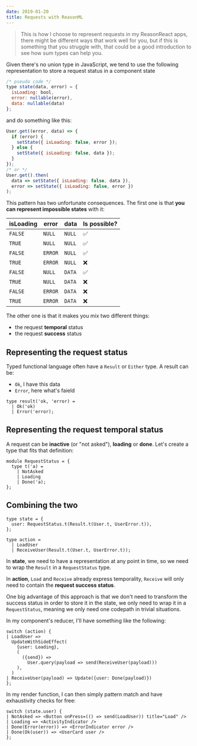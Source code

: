 ```yaml
---
date: 2019-01-20
title: Requests with ReasonML
---
```


> This is how I choose to represent requests in my ReasonReact apps, there might be different ways that work well for you, but if this is something that you struggle with, that could be a good introduction to see how sum types can help you. 

Given there's no union type in JavaScript, we tend to use the following representation to store a request status in a component state

```javascript
/* pseudo code */
type state(data, error) = {
  isLoading: bool,
  error: nullable(error),
  data: nullable(data)
};
```

and do something like this:

```javascript
User.get((error, data) => {
  if (error) {
    setState({ isLoading: false, error });
  } else {
    setState({ isLoading: false, data });
  }
});
/* or */
User.get().then(
  data => setState({ isLoading: false, data }),
  error => setState({ isLoading: false, error })
);
```

This pattern has two unfortunate consequences. The first one is that **you can represent impossible states** with it:

| isLoading | error   | data   | Is possible? |
| --------- | ------- | ------ | ------------ |
| `FALSE`   | `NULL`  | `NULL` | ✅           |
| `TRUE`    | `NULL`  | `NULL` | ✅           |
| `FALSE`   | `ERROR` | `NULL` | ✅           |
| `TRUE`    | `ERROR` | `NULL` | ❌           |
| `FALSE`   | `NULL`  | `DATA` | ✅           |
| `TRUE`    | `NULL`  | `DATA` | ❌           |
| `FALSE`   | `ERROR` | `DATA` | ❌           |
| `TRUE`    | `ERROR` | `DATA` | ❌           |

The other one is that it makes you mix two different things:

- the request **temporal** status
- the request **success** status

## Representing the request status

Typed functional language often have a `Result` or `Either` type. A result can be:

- `Ok`, I have this data
- `Error`, here what's faield

```reasonml
type result('ok, 'error) =
  | Ok('ok)
  | Error('error);
```

## Representing the request temporal status

A request can be **inactive** (or "not asked"), **loading** or **done**. Let's create a type that fits that definition:

```reasonml
module RequestStatus = {
  type t('a) =
    | NotAsked
    | Loading
    | Done('a);
};
```

## Combining the two

```reasonml
type state = {
  user: RequestStatus.t(Result.t(User.t, UserError.t)),
};

type action =
  | LoadUser
  | ReceiveUser(Result.t(User.t, UserError.t));
```

In **state**, we need to have a representation at any point in time, so we need to wrap the `Result` in a `RequestStatus` type.

In **action**, `Load` and `Receive` already express temporality, `Receive` will only need to contain the **request success status**.

One big advantage of this approach is that we don't need to transform the success status in order to store it in the state, we only need to wrap it in a `RequestStatus`, meaning we only need one codepath in trivial situations.

In my component's reducer, I'll have something like the following:

```reasonml
switch (action) {
| LoadUser =>
  UpdateWithSideEffect(
    {user: Loading},
    (
      ({send}) =>
        User.query(payload => send(ReceiveUser(payload)))
    ),
  )
| ReceiveUser(payload) => Update({user: Done(payload)})
};
```

In my render function, I can then simply pattern match and have exhaustivity checks for free:

```reasonml
switch (state.user) {
| NotAsked => <Button onPress=(() => send(LoadUser)) title="Load" />
| Loading => <ActivityIndicator />
| Done(Error(error)) => <ErrorIndicator error />
| Done(Ok(user)) => <UserCard user />
};
```
